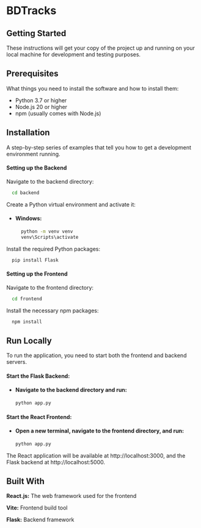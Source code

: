 
# BDTracks



## Getting Started

These instructions will get your copy of the project up and running on your local machine for development and testing purposes.





## Prerequisites

What things you need to install the software and how to install them:
- Python 3.7 or higher
- Node.js 20 or higher
- npm (usually comes with Node.js)


## Installation

A step-by-step series of examples that tell you how to get a development environment running.

#### Setting up the Backend
Navigate to the backend directory:
```bash
  cd backend
```
Create a Python virtual environment and activate it:
 - #### Windows:
    ```bash
      python -m venv venv
      venv\Scripts\activate
    ```
Install the required Python packages:
```bash
  pip install Flask
```
#### Setting up the Frontend
Navigate to the frontend directory:
```bash
  cd frontend
```
Install the necessary npm packages:
```bash
  npm install
```
## Run Locally

To run the application, you need to start both the frontend and backend servers.

#### Start the Flask Backend:

 - #### Navigate to the backend directory and run:
    ```bash
    python app.py
    ```
#### Start the React Frontend:
 - #### Open a new terminal, navigate to the frontend directory, and run:
    ```bash
    python app.py
    ```
The React application will be available at http://localhost:3000, and the Flask backend at http://localhost:5000.

## Built With

**React.js:** The web framework used for the frontend

**Vite:** Frontend build tool

**Flask:** Backend framework


